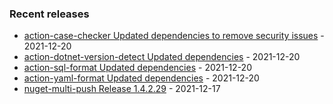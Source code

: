 <!-- ### Hi there 👋 -->

### Recent releases
<!-- recent_releases starts -->
* [action-case-checker Updated dependencies to remove security issues](https://github.com/credfeto/action-case-checker/releases/tag/v1.2.0) - 2021-12-20
* [action-dotnet-version-detect Updated dependencies](https://github.com/credfeto/action-dotnet-version-detect/releases/tag/v1.2.0) - 2021-12-20
* [action-sql-format Updated dependencies](https://github.com/credfeto/action-sql-format/releases/tag/v1.3.0) - 2021-12-20
* [action-yaml-format Updated dependencies](https://github.com/credfeto/action-yaml-format/releases/tag/v1.3.0) - 2021-12-20
* [nuget-multi-push Release 1.4.2.29](https://github.com/credfeto/nuget-multi-push/releases/tag/v1.4.2.29) - 2021-12-17
<!-- recent_releases ends -->


<!--
**credfeto/credfeto** is a ✨ _special_ ✨ repository because its `README.md` (this file) appears on your GitHub profile.

Here are some ideas to get you started:

- 🔭 I’m currently working on ...
- 🌱 I’m currently learning ...
- 👯 I’m looking to collaborate on ...
- 🤔 I’m looking for help with ...
- 💬 Ask me about ...
- 📫 How to reach me: ...
- 😄 Pronouns: ...
- ⚡ Fun fact: ...
-->
